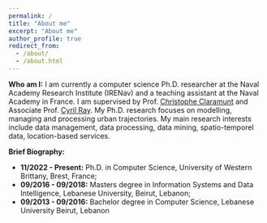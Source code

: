 ```yaml
---
permalink: /
title: "About me"
excerpt: "About me"
author_profile: true
redirect_from: 
  - /about/
  - /about.html
---
```


**Who am I:** 
I am currently a computer science Ph.D. researcher at the Naval Academy Research Institute (IRENav) and a teaching assistant at the Naval Academy in France.
I am supervised by Prof. [Christophe Claramunt](http://christophe.claramunt.free.fr/) and Associate Prof. [Cyril Ray](http://cyril.ray.free.fr/). 
My Ph.D. research focuses on modelling, managing and processing urban trajectories.
My main research interests include data management, data processing, data mining, spatio-temporel data, location-based services.


**Brief Biography:** 
 * **11/2022 - Present:** Ph.D. in Computer Science, University of Western Brittany, Brest, France;     
 * **09/2016 - 09/2018:** Masters degree in Information Systems and Data Intelligence, Lebanese University, Beirut, Lebanon;
 * **09/2013 - 09/2016:** Bachelor degree in Computer Science, Lebanese University Beirut, Lebanon




